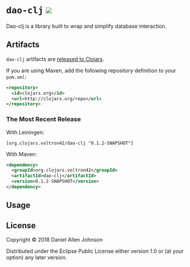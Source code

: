 # `dao-clj` <img src="https://travis-ci.org/voltron42/dao-clj.svg?branch=master" />

Dao-clj is a library built to wrap and simplify database interaction.

## Artifacts

`dao-clj` artifacts are [released to Clojars](https://clojars.org/voltron42/dao-clj).

If you are using Maven, add the following repository definition to your `pom.xml`:

``` xml
<repository>
  <id>clojars.org</id>
  <url>http://clojars.org/repo</url>
</repository>
```

### The Most Recent Release

With Leiningen:

```
[org.clojars.voltron42/dao-clj "0.1.2-SNAPSHOT"]
```

With Maven:

``` xml
<dependency>
  <groupId>org.clojars.voltron42</groupId>
  <artifactId>dao-clj</artifactId>
  <version>0.1.2-SNAPSHOT</version>
</dependency>
```


## Usage



## License

Copyright © 2018 Daniel Allen Johnson

Distributed under the Eclipse Public License either version 1.0 or (at
your option) any later version.

